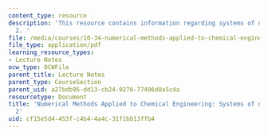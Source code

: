 ```yaml
---
content_type: resource
description: 'This resource contains information regarding systems of nonlinear equations
  2. '
file: /media/courses/10-34-numerical-methods-applied-to-chemical-engineering-fall-2015/cf15e5d4453fc4b44a4c31f1bb13ffb4_MIT10_34F15_Lec08.pdf
file_type: application/pdf
learning_resource_types:
- Lecture Notes
ocw_type: OCWFile
parent_title: Lecture Notes
parent_type: CourseSection
parent_uid: a27bdb95-dd13-cb24-9276-77496d8a5c4a
resourcetype: Document
title: 'Numerical Methods Applied to Chemical Engineering: Systems of nonlinear equations
  2'
uid: cf15e5d4-453f-c4b4-4a4c-31f1bb13ffb4
---
```


